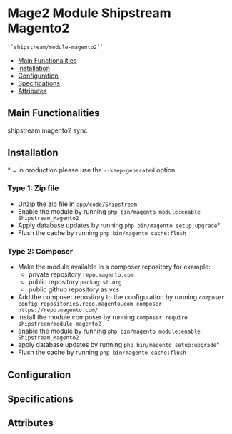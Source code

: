 # Mage2 Module Shipstream Magento2

    ``shipstream/module-magento2``

 - [Main Functionalities](#markdown-header-main-functionalities)
 - [Installation](#markdown-header-installation)
 - [Configuration](#markdown-header-configuration)
 - [Specifications](#markdown-header-specifications)
 - [Attributes](#markdown-header-attributes)


## Main Functionalities
shipstream magento2 sync

## Installation
\* = in production please use the `--keep-generated` option

### Type 1: Zip file

 - Unzip the zip file in `app/code/Shipstream`
 - Enable the module by running `php bin/magento module:enable Shipstream_Magento2`
 - Apply database updates by running `php bin/magento setup:upgrade`\*
 - Flush the cache by running `php bin/magento cache:flush`

### Type 2: Composer

 - Make the module available in a composer repository for example:
    - private repository `repo.magento.com`
    - public repository `packagist.org`
    - public github repository as vcs
 - Add the composer repository to the configuration by running `composer config repositories.repo.magento.com composer https://repo.magento.com/`
 - Install the module composer by running `composer require shipstream/module-magento2`
 - enable the module by running `php bin/magento module:enable Shipstream_Magento2`
 - apply database updates by running `php bin/magento setup:upgrade`\*
 - Flush the cache by running `php bin/magento cache:flush`


## Configuration




## Specifications




## Attributes



